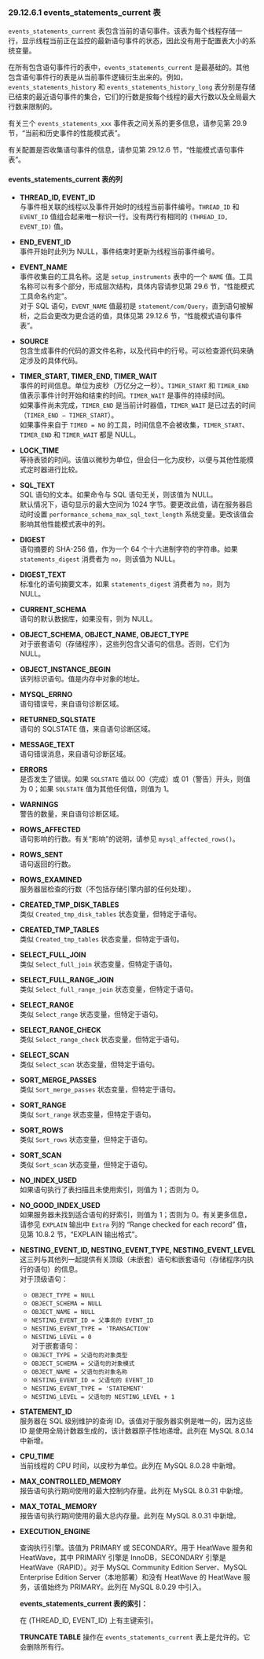 ### 29.12.6.1 **events_statements_current 表**

`events_statements_current` 表包含当前的语句事件。该表为每个线程存储一行，显示线程当前正在监控的最新语句事件的状态，因此没有用于配置表大小的系统变量。

在所有包含语句事件行的表中，`events_statements_current` 是最基础的。其他包含语句事件行的表是从当前事件逻辑衍生出来的。例如，`events_statements_history` 和 `events_statements_history_long` 表分别是存储已结束的最近语句事件的集合，它们的行数是按每个线程的最大行数以及全局最大行数来限制的。

有关三个 `events_statements_xxx` 事件表之间关系的更多信息，请参见第 29.9 节，“当前和历史事件的性能模式表”。

有关配置是否收集语句事件的信息，请参见第 29.12.6 节，“性能模式语句事件表”。

#### **events_statements_current 表的列**

- **THREAD_ID, EVENT_ID**  
  与事件相关联的线程以及事件开始时的线程当前事件编号。`THREAD_ID` 和 `EVENT_ID` 值组合起来唯一标识一行。没有两行有相同的 `(THREAD_ID, EVENT_ID)` 值。

- **END_EVENT_ID**  
  事件开始时此列为 NULL，事件结束时更新为线程当前事件编号。

- **EVENT_NAME**  
  事件收集自的工具名称。这是 `setup_instruments` 表中的一个 `NAME` 值。工具名称可以有多个部分，形成层次结构，具体内容请参见第 29.6 节，“性能模式工具命名约定”。  
  对于 SQL 语句，`EVENT_NAME` 值最初是 `statement/com/Query`，直到语句被解析，之后会更改为更合适的值，具体见第 29.12.6 节，“性能模式语句事件表”。

- **SOURCE**  
  包含生成事件的代码的源文件名称，以及代码中的行号。可以检查源代码来确定涉及的具体代码。

- **TIMER_START, TIMER_END, TIMER_WAIT**  
  事件的时间信息。单位为皮秒（万亿分之一秒）。`TIMER_START` 和 `TIMER_END` 值表示事件计时开始和结束的时间。`TIMER_WAIT` 是事件的持续时间。  
  如果事件尚未完成，`TIMER_END` 是当前计时器值，`TIMER_WAIT` 是已过去的时间（`TIMER_END − TIMER_START`）。  
  如果事件来自于 `TIMED = NO` 的工具，时间信息不会被收集，`TIMER_START`、`TIMER_END` 和 `TIMER_WAIT` 都是 NULL。

- **LOCK_TIME**  
  等待表锁的时间。该值以微秒为单位，但会归一化为皮秒，以便与其他性能模式定时器进行比较。

- **SQL_TEXT**  
  SQL 语句的文本。如果命令与 SQL 语句无关，则该值为 NULL。  
  默认情况下，语句显示的最大空间为 1024 字节。要更改此值，请在服务器启动时设置 `performance_schema_max_sql_text_length` 系统变量。更改该值会影响其他性能模式表中的列。

- **DIGEST**  
  语句摘要的 SHA-256 值，作为一个 64 个十六进制字符的字符串。如果 `statements_digest` 消费者为 `no`，则该值为 NULL。

- **DIGEST_TEXT**  
  标准化的语句摘要文本，如果 `statements_digest` 消费者为 `no`，则为 NULL。

- **CURRENT_SCHEMA**  
  语句的默认数据库，如果没有，则为 NULL。

- **OBJECT_SCHEMA, OBJECT_NAME, OBJECT_TYPE**  
  对于嵌套语句（存储程序），这些列包含父语句的信息。否则，它们为 NULL。

- **OBJECT_INSTANCE_BEGIN**  
  该列标识语句。值是内存中对象的地址。

- **MYSQL_ERRNO**  
  语句错误号，来自语句诊断区域。

- **RETURNED_SQLSTATE**  
  语句的 SQLSTATE 值，来自语句诊断区域。

- **MESSAGE_TEXT**  
  语句错误消息，来自语句诊断区域。

- **ERRORS**  
  是否发生了错误。如果 `SQLSTATE` 值以 00（完成）或 01（警告）开头，则值为 0；如果 `SQLSTATE` 值为其他任何值，则值为 1。

- **WARNINGS**  
  警告的数量，来自语句诊断区域。

- **ROWS_AFFECTED**  
  语句影响的行数。有关“影响”的说明，请参见 `mysql_affected_rows()`。

- **ROWS_SENT**  
  语句返回的行数。

- **ROWS_EXAMINED**  
  服务器层检查的行数（不包括存储引擎内部的任何处理）。

- **CREATED_TMP_DISK_TABLES**  
  类似 `Created_tmp_disk_tables` 状态变量，但特定于语句。

- **CREATED_TMP_TABLES**  
  类似 `Created_tmp_tables` 状态变量，但特定于语句。

- **SELECT_FULL_JOIN**  
  类似 `Select_full_join` 状态变量，但特定于语句。

- **SELECT_FULL_RANGE_JOIN**  
  类似 `Select_full_range_join` 状态变量，但特定于语句。

- **SELECT_RANGE**  
  类似 `Select_range` 状态变量，但特定于语句。

- **SELECT_RANGE_CHECK**  
  类似 `Select_range_check` 状态变量，但特定于语句。

- **SELECT_SCAN**  
  类似 `Select_scan` 状态变量，但特定于语句。

- **SORT_MERGE_PASSES**  
  类似 `Sort_merge_passes` 状态变量，但特定于语句。

- **SORT_RANGE**  
  类似 `Sort_range` 状态变量，但特定于语句。

- **SORT_ROWS**  
  类似 `Sort_rows` 状态变量，但特定于语句。

- **SORT_SCAN**  
  类似 `Sort_scan` 状态变量，但特定于语句。

- **NO_INDEX_USED**  
  如果语句执行了表扫描且未使用索引，则值为 1；否则为 0。

- **NO_GOOD_INDEX_USED**  
  如果服务器未找到适合语句的好索引，则值为 1；否则为 0。有关更多信息，请参见 `EXPLAIN` 输出中 `Extra` 列的 “Range checked for each record” 值，见第 10.8.2 节，“EXPLAIN 输出格式”。

- **NESTING_EVENT_ID, NESTING_EVENT_TYPE, NESTING_EVENT_LEVEL**  
  这三列与其他列一起提供有关顶级（未嵌套）语句和嵌套语句（存储程序内执行的语句）的信息。  
  对于顶级语句：  
  - `OBJECT_TYPE = NULL`  
  - `OBJECT_SCHEMA = NULL`  
  - `OBJECT_NAME = NULL`  
  - `NESTING_EVENT_ID = 父事务的 EVENT_ID`  
  - `NESTING_EVENT_TYPE = 'TRANSACTION'`  
  - `NESTING_LEVEL = 0`  
  对于嵌套语句：  
  - `OBJECT_TYPE = 父语句的对象类型`  
  - `OBJECT_SCHEMA = 父语句的对象模式`  
  - `OBJECT_NAME = 父语句的对象名称`  
  - `NESTING_EVENT_ID = 父语句的 EVENT_ID`  
  - `NESTING_EVENT_TYPE = 'STATEMENT'`  
  - `NESTING_LEVEL = 父语句的 NESTING_LEVEL + 1`

- **STATEMENT_ID**  
  服务器在 SQL 级别维护的查询 ID。该值对于服务器实例是唯一的，因为这些 ID 是使用全局计数器生成的，该计数器原子性地递增。此列在 MySQL 8.0.14 中新增。

- **CPU_TIME**  
  当前线程的 CPU 时间，以皮秒为单位。此列在 MySQL 8.0.28 中新增。

- **MAX_CONTROLLED_MEMORY**  
  报告语句执行期间使用的最大控制内存量。此列在 MySQL 8.0.31 中新增。

- **MAX_TOTAL_MEMORY**  
  报告语句执行期间使用的最大总内存量。此列在 MySQL 8.0.31 中新增。

- **EXECUTION_ENGINE**
  
  查询执行引擎。该值为 PRIMARY 或 SECONDARY。用于 HeatWave 服务和 HeatWave，其中 PRIMARY 引擎是 InnoDB，SECONDARY 引擎是 HeatWave（RAPID）。对于 MySQL Community Edition Server、MySQL Enterprise Edition Server（本地部署）和没有 HeatWave 的 HeatWave 服务，该值始终为 PRIMARY。此列在 MySQL 8.0.29 中引入。
  
  **events_statements_current 表的索引：**
  
  在 (THREAD_ID, EVENT_ID) 上有主键索引。
  
  **TRUNCATE TABLE** 操作在 `events_statements_current` 表上是允许的。它会删除所有行。
  